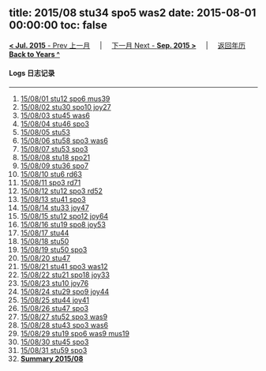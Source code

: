 title: 2015/08 stu34 spo5 was2
date: 2015-08-01 00:00:00
toc: false
---
[**< Jul. 2015** - Prev 上一月](/lifelogs/2015/07/index.html) &nbsp; &nbsp; | &nbsp; &nbsp; [下一月 Next - **Sep. 2015 >**](/lifelogs/2015/09/index.html) &nbsp; &nbsp; |  &nbsp; &nbsp; [返回年历 **Back to Years ^**](/pages/lifelogs/)
<br/>
#### Logs 日志记录
---
1. [15/08/01 stu12 spo6 mus39](/lifelogs/2015/08/d01.html)
2. [15/08/02 stu30 spo10 joy27](/lifelogs/2015/08/d02.html)
3. [15/08/03 stu45 was6](/lifelogs/2015/08/d03.html)
4. [15/08/04 stu46 spo3](/lifelogs/2015/08/d04.html)
5. [15/08/05 stu53](/lifelogs/2015/08/d05.html)
6. [15/08/06 stu58 spo3 was6](/lifelogs/2015/08/d06.html)
7. [15/08/07 stu53 spo3](/lifelogs/2015/08/d07.html)
8. [15/08/08 stu18 spo21](/lifelogs/2015/08/d08.html)
9. [15/08/09 stu36 spo7](/lifelogs/2015/08/d09.html)
10. [15/08/10 stu6 rd63](/lifelogs/2015/08/d10.html)
11. [15/08/11 spo3 rd71](/lifelogs/2015/08/d11.html)
12. [15/08/12 stu12 spo3 rd52](/lifelogs/2015/08/d12.html)
13. [15/08/13 stu41 spo3](/lifelogs/2015/08/d13.html)
14. [15/08/14 stu33 joy47](/lifelogs/2015/08/d14.html)
15. [15/08/15 stu12 spo12 joy64](/lifelogs/2015/08/d15.html)
16. [15/08/16 stu19 spo8 joy53](/lifelogs/2015/08/d16.html)
17. [15/08/17 stu44](/lifelogs/2015/08/d17.html)
18. [15/08/18 stu50](/lifelogs/2015/08/d18.html)
19. [15/08/19 stu50 spo3](/lifelogs/2015/08/d19.html)
20. [15/08/20 stu47](/lifelogs/2015/08/d20.html)
21. [15/08/21 stu41 spo3 was12](/lifelogs/2015/08/d21.html)
22. [15/08/22 stu21 spo18 joy33](/lifelogs/2015/08/d22.html)
23. [15/08/23 stu10 joy76](/lifelogs/2015/08/d23.html)
24. [15/08/24 stu29 spo9 joy44](/lifelogs/2015/08/d24.html)
25. [15/08/25 stu44 joy41](/lifelogs/2015/08/d25.html)
26. [15/08/26 stu47 spo3](/lifelogs/2015/08/d26.html)
27. [15/08/27 stu52 spo3 was9](/lifelogs/2015/08/d27.html)
28. [15/08/28 stu43 spo3 was6](/lifelogs/2015/08/d28.html)
29. [15/08/29 stu19 spo6 was9 mus19](/lifelogs/2015/08/d29.html)
30. [15/08/30 stu45 spo3](/lifelogs/2015/08/d30.html)
31. [15/08/31 stu59 spo3](/lifelogs/2015/08/d31.html)
32. [**Summary 2015/08**](/lifelogs/2015/08/time_stat.html)
